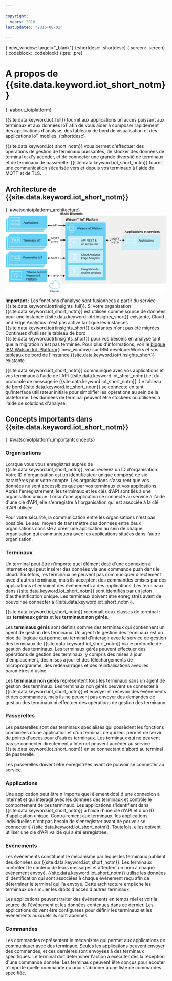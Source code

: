 ```yaml
---

copyright:
  years: 2016
lastupdated: "2016-08-01"

---
```


{:new_window: target="\_blank"}
{:shortdesc: .shortdesc}
{:screen: .screen}
{:codeblock: .codeblock}
{:pre: .pre}

# A propos de {{site.data.keyword.iot_short_notm}}
{: #about_iotplatform}

{{site.data.keyword.iot_full}} fournit aux applications un accès puissant aux terminaux et aux données IoT afin de vous aider à composer rapidement des applications d'analyse, des tableaux de bord de visualisation et des applications IoT mobiles.
{:shortdesc}

{{site.data.keyword.iot_short_notm}} vous permet d'effectuer des opérations de gestion de terminaux puissantes, de stocker des données de terminal et d'y accéder, et de connecter une grande diversité de terminaux et de terminaux de passerelle. {{site.data.keyword.iot_short_notm}} fournit une communication sécurisée vers et depuis vos terminaux à l'aide de MQTT et de TLS.

## Architecture de {{site.data.keyword.iot_short_notm}}
{: #watsoniotplatform_architecture}
![Architecture d'IBM Watson IoT Platform](images/architecture_platform.svg "Architecture d'IBM Watson IoT Platform")

**Important :** Les fonctions d'analyse sont fusionnées à partir du service {{site.data.keyword.iotrtinsights_full}}. Si votre organisation {{site.data.keyword.iot_short_notm}} est utilisée comme source de données pour une instance {{site.data.keyword.iotrtinsights_short}} existante, Cloud and Edge Analytics n'est pas activé tant que les instances {{site.data.keyword.iotrtinsights_short}} existantes n'ont pas été migrées. Continuez d'utiliser le tableau de bord {{site.data.keyword.iotrtinsights_short}} pour vos besoins en analyse tant que la migration n'est pas terminée. Pour plus d'informations, voir le [blogue IBM Watson IoT Platform](https://developer.ibm.com/iotplatform/2016/04/28/iot-real-time-insights-and-watson-iot-platform-a-match-made-in-heaven/){: new_window} sur IBM developerWorks et vos tableaux de bord de l'instance {{site.data.keyword.iotrtinsights_short}} existante.  

{{site.data.keyword.iot_short_notm}} communique avec vos applications et vos terminaux à l'aide de l'API {{site.data.keyword.iot_short_notm}} et du protocole de messagerie {{site.data.keyword.iot_short_notm}}. Le tableau de bord {{site.data.keyword.iot_short_notm}} se connecte en tant qu'interface utilisateur initiale pour simplifier les opérations au sein de la plateforme. Les données de terminal peuvent être stockées ou utilisées à l'aide de solutions d'analyse.

## Concepts importants dans {{site.data.keyword.iot_short_notm}}
{: #watsoniotplatform_importantconcepts}

### Organisations

Lorsque vous vous enregistrez auprès de {{site.data.keyword.iot_short_notm}}, vous recevez un ID d'organisation. Votre ID d'organisation est un identificateur unique composé de six caractères pour votre compte. Les organisations s'assurent que vos données ne sont accessibles que par vos terminaux et vos applications. Après l'enregistrement, les terminaux et les clés d'API sont liés à une organisation unique. Lorsqu'une application se connecte au service à l'aide d'une clé d'API, elle s'enregistre à l'organisation qui est associée à la clé d'API utilisée.

Pour votre sécurité, la communication entre les organisations n'est pas possible. Le seul moyen de transmettre des données entre deux organisations consiste à créer une application au sein de chaque organisation qui communiquera avec les applications situées dans l'autre organisation.

### Terminaux

Un terminal peut être n'importe quel élément doté d'une connexion à Internet et qui peut insérer des données via une commande push dans le cloud. Toutefois, les terminaux ne peuvent pas communiquer directement avec d'autres terminaux, mais ils acceptent des commandes émises par des applications et envoient des événements à des applications. Les terminaux dans {{site.data.keyword.iot_short_notm}} sont identifiés par un jeton d'authentification unique. Les terminaux doivent être enregistrés avant de pouvoir se connecter à {{site.data.keyword.iot_short_notm}}.

{{site.data.keyword.iot_short_notm}} reconnaît deux classes de terminal : les **terminaux gérés** et les **terminaux non gérés**.

Les **terminaux gérés** sont définis comme des terminaux qui contiennent un agent de gestion des terminaux. Un agent de gestion des terminaux est un bloc de logique qui permet au terminal d'interagir avec le service de gestion des terminaux de {{site.data.keyword.iot_short_notm}} via le protocole de gestion des terminaux. Les terminaux gérés peuvent effectuer des opérations de gestion des terminaux, y compris des mises à jour d'emplacement, des mises à jour et des téléchargements de microprogramme, des redémarrages et des réinitialisations avec les paramètres d'usine.

Les **terminaux non gérés** représentent tous les terminaux sans un agent de gestion des terminaux. Les terminaux non gérés peuvent se connecter à {{site.data.keyword.iot_short_notm}} et envoyer et recevoir des événements et des commandes, mais ils ne peuvent pas envoyer des demandes de gestion des terminaux ni effectuer des opérations de gestion des terminaux.

### Passerelles

Les passerelles sont des terminaux spécialisés qui possèdent les fonctions combinées d'une application et d'un terminal, ce qui leur permet de servir de points d'accès pour d'autres terminaux. Les terminaux qui ne peuvent pas se connecter directement à Internet peuvent accéder au service {{site.data.keyword.iot_short_notm}} en se connectant d'abord au terminal de passerelle.

Les passerelles doivent être enregistrées avant de pouvoir se connecter au service.

### Applications

Une application peut être n'importe quel élément doté d'une connexion à Internet et qui interagit avec les données des terminaux et contrôle le comportement de ces terminaux. Les applications s'identifient dans {{site.data.keyword.iot_short_notm}} à l'aide d'une clé d'API et d'un ID d'application unique. Contrairement aux terminaux, les applications individuelles n'ont pas besoin de s'enregistrer avant de pouvoir se connecter à {{site.data.keyword.iot_short_notm}}. Toutefois, elles doivent utiliser une clé d'API valide qui a été enregistrée.

### Evénements

Les événements constituent le mécanisme par lequel les terminaux publient des données sur {{site.data.keyword.iot_short_notm}}. Les terminaux contrôlent le contenu de leurs messages et affectent un nom à chaque événement envoyé. {{site.data.keyword.iot_short_notm}} utilise les données d'identification qui sont associées à chaque événement reçu afin de déterminer le terminal qui l'a envoyé. Cette architecture empêche les terminaux de simuler les droits d'accès d'autres terminaux.

Les applications peuvent traiter des événements en temps réel et voir la source de l'événement et les données contenues dans ce dernier. Les applications doivent être configurées pour définir les terminaux et les événements auxquels ils sont abonnés.

### Commandes

Les commandes représentent le mécanisme qui permet aux applications de communiquer avec des terminaux. Seules les applications peuvent envoyer des commandes, et ces dernières sont envoyées à des terminaux spécifiques. Le terminal doit déterminer l'action à exécuter dès la réception d'une commande donnée. Les terminaux peuvent être conçus pour écouter n'importe quelle commande ou pour s'abonner à une liste de commandes spécifiée.
